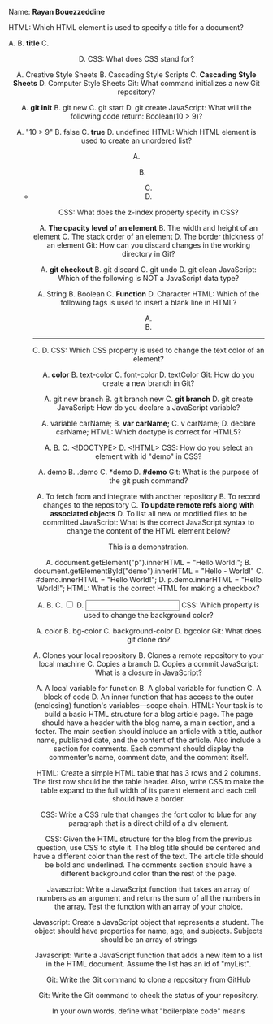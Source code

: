 Name: **Rayan Bouezzeddine**

HTML: Which HTML element is used to specify a title for a document?

A. <head>
B. **title**
C. <header>
D. <meta>
CSS: What does CSS stand for?

A. Creative Style Sheets
B. Cascading Style Scripts
C. **Cascading Style Sheets**
D. Computer Style Sheets
Git: What command initializes a new Git repository?

A. **git init**
B. git new
C. git start
D. git create
JavaScript: What will the following code return: Boolean(10 > 9)?

A. "10 > 9"
B. false
C. **true**
D. undefined
HTML: Which HTML element is used to create an unordered list?

A. <ol>
B. **<ul>**
C. <li>
D. <p>
CSS: What does the z-index property specify in CSS?

A. **The opacity level of an element**
B. The width and height of an element
C. The stack order of an element
D. The border thickness of an element
Git: How can you discard changes in the working directory in Git?

A. **git checkout**
B. git discard
C. git undo
D. git clean
JavaScript: Which of the following is NOT a JavaScript data type?

A. String
B. Boolean
C. **Function**
D. Character
HTML: Which of the following tags is used to insert a blank line in HTML?

A. **<br>**
B. <hr>
C. <line>
D. <break>
CSS: Which CSS property is used to change the text color of an element?

A. **color**
B. text-color
C. font-color
D. textColor
Git: How do you create a new branch in Git?

A. git new branch
B. git branch new
C. **git branch**
D. git create
JavaScript: How do you declare a JavaScript variable?

A. variable carName;
B. **var carName;**
C. v carName;
D. declare carName;
HTML: Which doctype is correct for HTML5?

A. <!DOCTYPE HTML PUBLIC>
B. **<!DOCTYPE HTML>**
C. <!DOCTYPE>
D. <!HTML>
CSS: How do you select an element with id "demo" in CSS?

A. demo
B. .demo
C. \*demo
D. **#demo**
Git: What is the purpose of the git push command?

A. To fetch from and integrate with another repository
B. To record changes to the repository
C. **To update remote refs along with associated objects**
D. To list all new or modified files to be committed
JavaScript: What is the correct JavaScript syntax to change the content of the HTML element below? <p id="demo">This is a demonstration.</p>

A. document.getElement("p").innerHTML = "Hello World!";
B. document.getElementById("demo").innerHTML = "Hello - World!"
C. #demo.innerHTML = "Hello World!";
D. p.demo.innerHTML = "Hello World!";
HTML: What is the correct HTML for making a checkbox?

A. <checkbox>
B. <check>
C. <input type="checkbox">
D. <input type="check">
CSS: Which property is used to change the background color?

A. color
B. bg-color
C. background-color
D. bgcolor
Git: What does git clone do?

A. Clones your local repository
B. Clones a remote repository to your local machine
C. Copies a branch
D. Copies a commit
JavaScript: What is a closure in JavaScript?

A. A local variable for function
B. A global variable for function
C. A block of code
D. An inner function that has access to the outer (enclosing) function's variables—scope chain.
HTML: Your task is to build a basic HTML structure for a blog article page. The page should have a header with the blog name, a main section, and a footer. The main section should include an article with a title, author name, published date, and the content of the article. Also include a section for comments. Each comment should display the commenter's name, comment date, and the comment itself.

HTML: Create a simple HTML table that has 3 rows and 2 columns. The first row should be the table header. Also, write CSS to make the table expand to the full width of its parent element and each cell should have a border.

CSS: Write a CSS rule that changes the font color to blue for any paragraph that is a direct child of a div element.

CSS: Given the HTML structure for the blog from the previous question, use CSS to style it. The blog title should be centered and have a different color than the rest of the text. The article title should be bold and underlined. The comments section should have a different background color than the rest of the page.

Javascript: Write a JavaScript function that takes an array of numbers as an argument and returns the sum of all the numbers in the array. Test the function with an array of your choice.

Javascript: Create a JavaScript object that represents a student. The object should have properties for name, age, and subjects. Subjects should be an array of strings

Javascript: Write a JavaScript function that adds a new item to a list in the HTML document. Assume the list has an id of "myList".

Git: Write the Git command to clone a repository from GitHub

Git: Write the Git command to check the status of your repository.

In your own words, define what "boilerplate code" means
